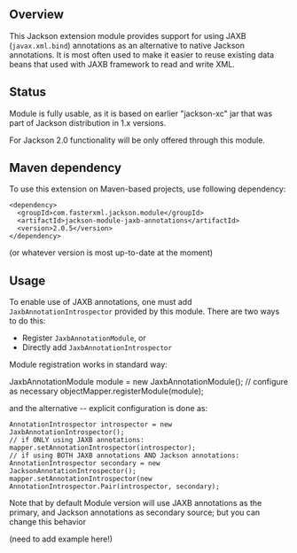 ## Overview

This Jackson extension module provides support for using JAXB (`javax.xml.bind`) annotations as an alternative to native Jackson annotations.
It is most often used to make it easier to reuse existing data beans that used with JAXB framework to read and write XML.

## Status

Module is fully usable, as it is based on earlier "jackson-xc" jar that was part of Jackson distribution in 1.x versions.

For Jackson 2.0 functionality will be only offered through this module.

## Maven dependency

To use this extension on Maven-based projects, use following dependency:

    <dependency>
      <groupId>com.fasterxml.jackson.module</groupId>
      <artifactId>jackson-module-jaxb-annotations</artifactId>
      <version>2.0.5</version>
    </dependency>

(or whatever version is most up-to-date at the moment)

## Usage

To enable use of JAXB annotations, one must add `JaxbAnnotationIntrospector` provided by this module. There are two ways to do this:

* Register `JaxbAnnotationModule`, or
* Directly add `JaxbAnnotationIntrospector`

Module registration works in standard way:

   JaxbAnnotationModule module = new JaxbAnnotationModule();
   // configure as necessary
   objectMapper.registerModule(module);

and the alternative -- explicit configuration is done as:

    AnnotationIntrospector introspector = new JaxbAnnotationIntrospector();
    // if ONLY using JAXB annotations:
    mapper.setAnnotationIntrospector(introspector);
    // if using BOTH JAXB annotations AND Jackson annotations:
    AnnotationIntrospector secondary = new JacksonAnnotationIntrospector();
    mapper.setAnnotationIntrospector(new AnnotationIntrospector.Pair(introspector, secondary);

Note that by default Module version will use JAXB annotations as the primary, and Jackson annotations as secondary source; but you can change this behavior

(need to add example here!)
